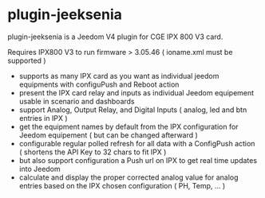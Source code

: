 # plugin-jeeksenia
plugin-jeeksenia is a Jeedom V4 plugin for CGE IPX 800 V3 card.

Requires IPX800 V3 to run firmware > 3.05.46 ( ioname.xml must be supported )
    
- supports as many IPX card as you want as individual jeedom equipments with configuPush and Reboot action
- present the IPX card relay and inputs as individual Jeedom equipement usable in scenario and dashboards
- support Analog, Output Relay, and Digital Inputs ( analog, led and btn entries in IPX )
- get the equipment names by default from the IPX configuration for Jeedom equipement ( but can be changed afterward )
- configurable regular polled refresh for all data with a ConfigPush action  ( shortens the API Key to 32 chars to fit IPX )  
- but also support configuration a Push url on IPX to get real time updates into Jeedom 
- calculate and display the proper corrected analog value for analog entries based on the IPX chosen configuration ( PH, Temp, ... )

     